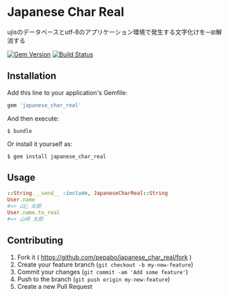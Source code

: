 Japanese Char Real
==================

ujisのデータベースとutf-8のアプリケーション環境で発生する文字化けを`一部`解消する

[![Gem Version](https://badge.fury.io/rb/japanese_char_real.svg)][gem]
[![Build Status](https://travis-ci.org/pepabo/japanese_char_real.svg?branch=master)][travis]

[gem]: https://rubygems.org/gems/japanese_char_real
[travis]: http://travis-ci.org/pepabo/japanese_char_real

Installation
------------

Add this line to your application's Gemfile:

```ruby
gem 'japanese_char_real'
```

And then execute:

    $ bundle

Or install it yourself as:

    $ gem install japanese_char_real

Usage
-----

```ruby
::String.__send__ :include, JapaneseCharReal::String
User.name
#=> 山 太郎
User.name.to_real
#=> 山﨑 太郎
```

Contributing
------------

1. Fork it ( https://github.com/pepabo/japanese_char_real/fork )
2. Create your feature branch (`git checkout -b my-new-feature`)
3. Commit your changes (`git commit -am 'Add some feature'`)
4. Push to the branch (`git push origin my-new-feature`)
5. Create a new Pull Request
